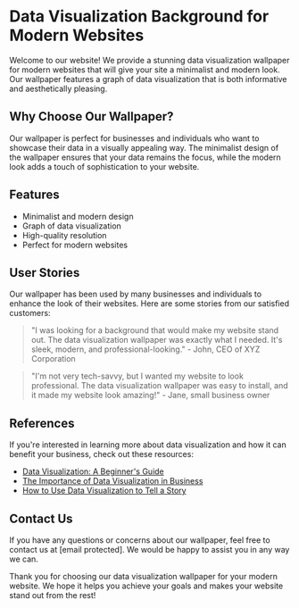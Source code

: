 <!--font:Barlow Condensed-->

# Data Visualization Background for Modern Websites

Welcome to our website! We provide a stunning data visualization wallpaper for modern websites that will give your site a minimalist and modern look. Our wallpaper features a graph of data visualization that is both informative and aesthetically pleasing.

## Why Choose Our Wallpaper?

Our wallpaper is perfect for businesses and individuals who want to showcase their data in a visually appealing way. The minimalist design of the wallpaper ensures that your data remains the focus, while the modern look adds a touch of sophistication to your website.

## Features

- Minimalist and modern design
- Graph of data visualization
- High-quality resolution
- Perfect for modern websites

## User Stories

Our wallpaper has been used by many businesses and individuals to enhance the look of their websites. Here are some stories from our satisfied customers:

> "I was looking for a background that would make my website stand out. The data visualization wallpaper was exactly what I needed. It's sleek, modern, and professional-looking." - John, CEO of XYZ Corporation

> "I'm not very tech-savvy, but I wanted my website to look professional. The data visualization wallpaper was easy to install, and it made my website look amazing!" - Jane, small business owner

## References

If you're interested in learning more about data visualization and how it can benefit your business, check out these resources:

- [Data Visualization: A Beginner's Guide](#)
- [The Importance of Data Visualization in Business](#)
- [How to Use Data Visualization to Tell a Story](#)

## Contact Us

If you have any questions or concerns about our wallpaper, feel free to contact us at [email protected]. We would be happy to assist you in any way we can.

Thank you for choosing our data visualization wallpaper for your modern website. We hope it helps you achieve your goals and makes your website stand out from the rest!

<!--

Write me content for website with wallpaper which alt text is:

"A wallpaper with a graph of data visualization, in a minimalist and modern design."

The name/title of the page should not be 1:1 copy of the alt text but rather a real content of the website which is using this wallpaper.

- Use markdown format 
- Start with heading
- Heading should be short and concise
- The content should look like a real website 
- The website should not be about the wallpaper, wallpaper is just a related background
- Heading should be contain work "wallpaper" or "background"
- Include real sections like references, contact, user stories, etc. use things relevant to the page purpose.
- Feel free to use structure like headings, bullets, numbering, blockquotes, paragraphs, horizontal lines, etc.
- You can use formatting like bold or _italic_
- You can include UTF-8 emojis
- Links should be only #hash anchors (and you can refer to the document itself)
- Do not include images


---


# Data Visualization Background for Modern Websites

Welcome to our website! We provide a stunning data visualization wallpaper for modern websites that will give your site a minimalist and modern look. Our wallpaper features a graph of data visualization that is both informative and aesthetically pleasing.

## Why Choose Our Wallpaper?

Our wallpaper is perfect for businesses and individuals who want to showcase their data in a visually appealing way. The minimalist design of the wallpaper ensures that your data remains the focus, while the modern look adds a touch of sophistication to your website.

## Features

- Minimalist and modern design
- Graph of data visualization
- High-quality resolution
- Perfect for modern websites

## User Stories

Our wallpaper has been used by many businesses and individuals to enhance the look of their websites. Here are some stories from our satisfied customers:

> "I was looking for a background that would make my website stand out. The data visualization wallpaper was exactly what I needed. It's sleek, modern, and professional-looking." - John, CEO of XYZ Corporation

> "I'm not very tech-savvy, but I wanted my website to look professional. The data visualization wallpaper was easy to install, and it made my website look amazing!" - Jane, small business owner

## References

If you're interested in learning more about data visualization and how it can benefit your business, check out these resources:

- [Data Visualization: A Beginner's Guide](#)
- [The Importance of Data Visualization in Business](#)
- [How to Use Data Visualization to Tell a Story](#)

## Contact Us

If you have any questions or concerns about our wallpaper, feel free to contact us at [email protected]. We would be happy to assist you in any way we can.

Thank you for choosing our data visualization wallpaper for your modern website. We hope it helps you achieve your goals and makes your website stand out from the rest!

-->
